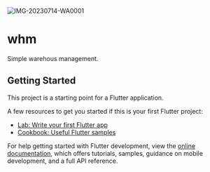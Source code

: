 ![IMG-20230714-WA0001](https://github.com/soufiane-larbi/wms/assets/94842854/af255f7d-8ae6-4d51-aa5a-b423b779d02e)
# whm

Simple warehous management.

## Getting Started

This project is a starting point for a Flutter application.

A few resources to get you started if this is your first Flutter project:

- [Lab: Write your first Flutter app](https://docs.flutter.dev/get-started/codelab)
- [Cookbook: Useful Flutter samples](https://docs.flutter.dev/cookbook)

For help getting started with Flutter development, view the
[online documentation](https://docs.flutter.dev/), which offers tutorials,
samples, guidance on mobile development, and a full API reference.
